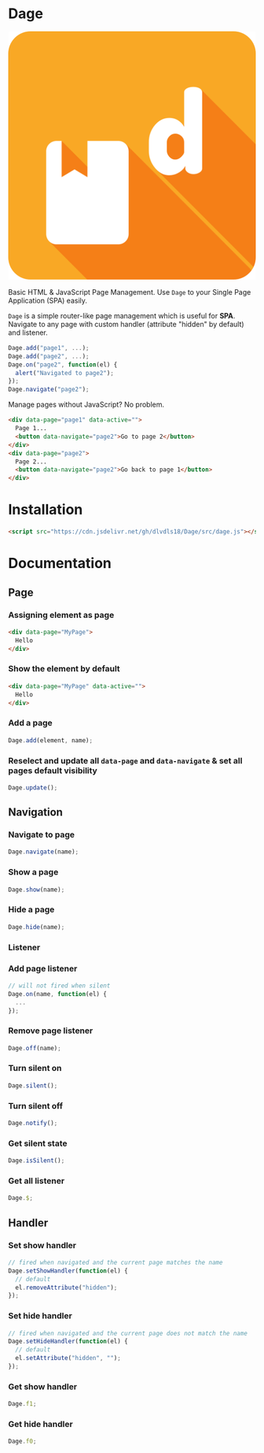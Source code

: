 # Dage

![Dage](dage.png)

Basic HTML &amp; JavaScript Page Management.
Use `Dage` to your Single Page Application (SPA) easily.

`Dage` is a simple router-like page management which is useful for **SPA**.
Navigate to any page with custom handler (attribute "hidden" by default) and listener.

```js
Dage.add("page1", ...);
Dage.add("page2", ...);
Dage.on("page2", function(el) {
  alert("Navigated to page2");
});
Dage.navigate("page2");
```

Manage pages without JavaScript? No problem.

```html
<div data-page="page1" data-active="">
  Page 1...
  <button data-navigate="page2">Go to page 2</button>
</div>
<div data-page="page2">
  Page 2...
  <button data-navigate="page2">Go back to page 1</button>
</div>
```

# Installation
```html
<script src="https://cdn.jsdelivr.net/gh/dlvdls18/Dage/src/dage.js"></script>
```

# Documentation
## Page
### Assigning element as page
```html
<div data-page="MyPage">
  Hello
</div>
```

### Show the element by default
```html
<div data-page="MyPage" data-active="">
  Hello
</div>
```

### Add a page
```js
Dage.add(element, name);
```

### Reselect and update all `data-page` and `data-navigate` &amp; set all pages default visibility
```js
Dage.update();
```

## Navigation
### Navigate to page
```js
Dage.navigate(name);
```

### Show a page
```js
Dage.show(name);
```

### Hide a page
```js
Dage.hide(name);
```

### Listener
### Add page listener
```js
// will not fired when silent
Dage.on(name, function(el) {
  ...
});
```

### Remove page listener
```js
Dage.off(name);
```

### Turn silent on
```js
Dage.silent();
```

### Turn silent off
```js
Dage.notify();
```

### Get silent state
```js
Dage.isSilent();
```

### Get all listener
```js
Dage.$;
```

## Handler
### Set show handler
```js
// fired when navigated and the current page matches the name
Dage.setShowHandler(function(el) {
  // default
  el.removeAttribute("hidden");
});
```

### Set hide handler
```js
// fired when navigated and the current page does not match the name
Dage.setHideHandler(function(el) {
  // default
  el.setAttribute("hidden", "");
});
```

### Get show handler
```js
Dage.f1;
```

### Get hide handler
```js
Dage.f0;
```
